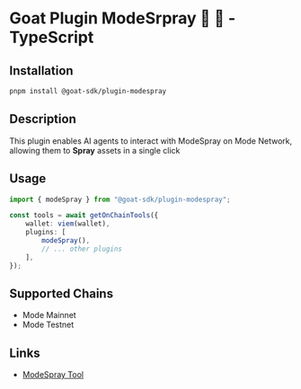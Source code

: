 # Goat Plugin ModeSrpray 🐐 💛 - TypeScript

## Installation

```bash
pnpm install @goat-sdk/plugin-modespray
```

## Description

This plugin enables AI agents to interact with ModeSpray on Mode Network, allowing them to **Spray** assets in a single click

## Usage

```typescript
import { modeSpray } from "@goat-sdk/plugin-modespray";

const tools = await getOnChainTools({
    wallet: viem(wallet),
    plugins: [
        modeSpray(),
        // ... other plugins
    ],
});
```

## Supported Chains

-   Mode Mainnet
-   Mode Testnet

## Links

-   [ModeSpray Tool](https://modespray.xyz/)
